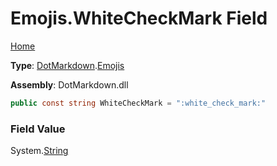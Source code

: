# Emojis\.WhiteCheckMark Field

[Home](../../../README.md)

**Type**: [DotMarkdown](../../README.md)\.[Emojis](../README.md)

**Assembly**: DotMarkdown\.dll

```csharp
public const string WhiteCheckMark = ":white_check_mark:"
```

### Field Value

System\.[String](https://docs.microsoft.com/en-us/dotnet/api/system.string)